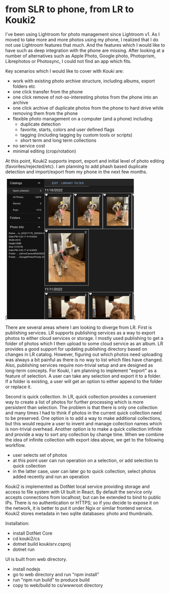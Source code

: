 # from SLR to phone, from LR to Kouki2

I've been using Lightroom for photo management since Lightroom v1. As I moved to take more and more photos using my phone, I realized that I do not use Lightroom features that much. And the features which I would like to have such as deep integration with the phone are missing. After looking at a number of alternatives such as Apple Photo, Google photo, Photoprism, Librephotos or Photosync, I could not find an app which fits.

Key scenarios which I would like to cover with Kouki are:

- work with existing photo archive structure, including albums, export folders etc
- one click transfer from the phone
- one click remove of not-so-interesting photos from the phone into an archive
- one click archive of duplicate photos from the phone to hard drive while removing them from the phone
- flexible photo management on a computer (and a phone) including
  * duplicate detection
  * favorite, starts, colors and user defined flags
  * tagging (including tagging by custom tools or scripts)
  * short term and long term collections
- no service cost
- minimal editing (crop/rotation)

At this point, Kouki2 supports import, export and initial level of photo editing (favorites/rejected/etc). I am planning to add phash based duplicate detection and import/export from my phone in the next few months. 

[<img src="./readme-screen1.jpeg" width="400" />]

There are several areas where I am looking to diverge from LR. First is publishing services. LR supports publishing services as a way to export photos to either cloud services or storage. I mostly used publishing to get a folder of photos which I then upload to some cloud service as an album. LR provides a good support for updating publishing directory based on changes in LR catalog. However, figuring out which photos need uploading was always a bit painful as there is no way to list which files have changed. Also, publishing services require non-trivial setup and are designed as long-term concepts. For Kouki, I am planning to implement "export" as a feature of selection. A user can take any selection and export it to a folder. If a folder is existing, a user will get an option to either append to the folder or replace it. 

Second is quick collection. In LR, quick collection provides a convenient way to create a list of photos for further processing which is more persistent than selection. The problem is that there is only one collection and many times I had to think if photos in the current quick collection need to be preserved. One option is to add a way to make additional collections, but this would require a user to invent and manage collection names which is non-trivial overhead. Another option is to make a quick collection infinite and provide a way to sort any collection by change time. When we combine the idea of infinite collection with export idea above, we get to the following workflow.

- user selects set of photos
- at this point user can run operation on a selection, or add selection to quick collection
- in the latter case, user can later go to quick collection, select photos added recently and run an operation

Kouki2 is implemented as DotNet local service providing storage and access to file system with UI built in React. By default the service only accepts connections from localhost; but can be extended to bind to public IPs. There is no authentication or HTTPS; so if you decide to expose it on the network, it is better to put it under Ngix or similar frontend service. Kouki2 stores metadata in two sqlite databases: photo and thumbnails.

Installation:
- install DotNet Core
- cd kouki2/cs
- dotnet build koukisrv.csproj
- dotnet run

UI is built from web directory. 
- install nodejs
- go to web directory and run "npm install"
- run "npm run build" to produce build
- copy to web/build to cs/wwwroot directory 
